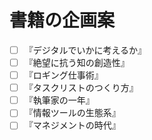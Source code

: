  # 書籍の企画案

* [ ] 『デジタルでいかに考えるか』 
* [ ] 『絶望に抗う知の創造性』
* [ ] 『ロギング仕事術』
* [ ] 『タスクリストのつくり方』
* [ ] 『執筆家の一年』
* [ ] 『情報ツールの生態系』
* [ ] 『マネジメントの時代』